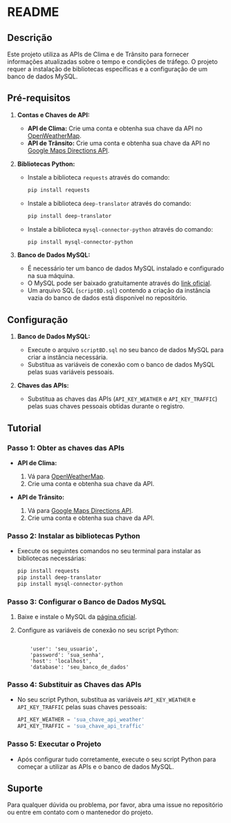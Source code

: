 # README

## Descrição
Este projeto utiliza as APIs de Clima e de Trânsito para fornecer informações atualizadas sobre o tempo e condições de tráfego. O projeto requer a instalação de bibliotecas específicas e a configuração de um banco de dados MySQL.

## Pré-requisitos

1. **Contas e Chaves de API:**
   - **API de Clima:** Crie uma conta e obtenha sua chave da API no [OpenWeatherMap](https://openweathermap.org/api).
   - **API de Trânsito:** Crie uma conta e obtenha sua chave da API no [Google Maps Directions API](https://developers.google.com/maps/documentation/directions/overview).

2. **Bibliotecas Python:**
   - Instale a biblioteca `requests` através do comando:
     ```sh
     pip install requests
     ```
   - Instale a biblioteca `deep-translator` através do comando:
     ```sh
     pip install deep-translator
     ```
   - Instale a biblioteca `mysql-connector-python` através do comando:
     ```sh
     pip install mysql-connector-python
     ```

3. **Banco de Dados MySQL:**
   - É necessário ter um banco de dados MySQL instalado e configurado na sua máquina.
   - O MySQL pode ser baixado gratuitamente através do [link oficial](https://dev.mysql.com/downloads/).
   - Um arquivo SQL (`scriptBD.sql`) contendo a criação da instância vazia do banco de dados está disponível no repositório.

## Configuração

1. **Banco de Dados MySQL:**
   - Execute o arquivo `scriptBD.sql` no seu banco de dados MySQL para criar a instância necessária.
   - Substitua as variáveis de conexão com o banco de dados MySQL pelas suas variáveis pessoais.

2. **Chaves das APIs:**
   - Substitua as chaves das APIs (`API_KEY_WEATHER` e `API_KEY_TRAFFIC`) pelas suas chaves pessoais obtidas durante o registro.

## Tutorial

### Passo 1: Obter as chaves das APIs
- **API de Clima:**
  1. Vá para [OpenWeatherMap](https://openweathermap.org/api).
  2. Crie uma conta e obtenha sua chave da API.

- **API de Trânsito:**
  1. Vá para [Google Maps Directions API](https://developers.google.com/maps/documentation/directions/overview).
  2. Crie uma conta e obtenha sua chave da API.

### Passo 2: Instalar as bibliotecas Python
- Execute os seguintes comandos no seu terminal para instalar as bibliotecas necessárias:
  ```sh
  pip install requests
  pip install deep-translator
  pip install mysql-connector-python
  ```

### Passo 3: Configurar o Banco de Dados MySQL
1. Baixe e instale o MySQL da [página oficial](https://dev.mysql.com/downloads/).

2. Configure as variáveis de conexão no seu script Python:
   ```
   
       'user': 'seu_usuario',
       'password': 'sua_senha',
       'host': 'localhost',
       'database': 'seu_banco_de_dados'
   
   ```

### Passo 4: Substituir as Chaves das APIs
- No seu script Python, substitua as variáveis `API_KEY_WEATHER` e `API_KEY_TRAFFIC` pelas suas chaves pessoais:
  ```python
  API_KEY_WEATHER = 'sua_chave_api_weather'
  API_KEY_TRAFFIC = 'sua_chave_api_traffic'
  ```

### Passo 5: Executar o Projeto
- Após configurar tudo corretamente, execute o seu script Python para começar a utilizar as APIs e o banco de dados MySQL.

## Suporte
Para qualquer dúvida ou problema, por favor, abra uma issue no repositório ou entre em contato com o mantenedor do projeto.

